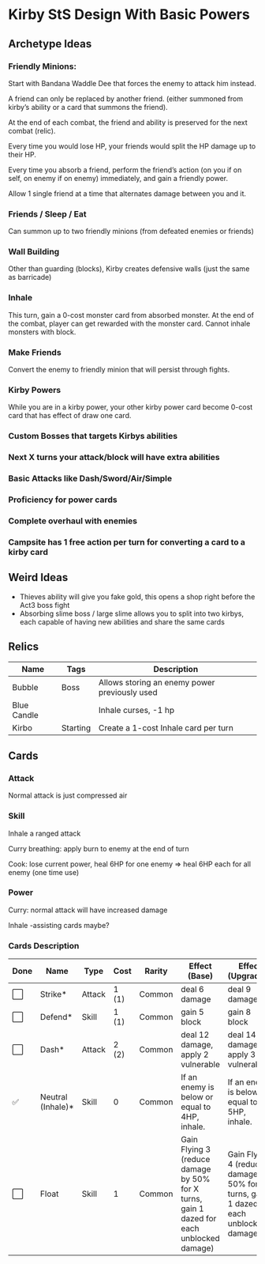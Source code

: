 # Kirby StS Design With Basic Powers

## Archetype Ideas

### Friendly Minions:

Start with Bandana Waddle Dee that forces the enemy to attack him instead. 

A friend can only be replaced by another friend. (either summoned from kirby’s ability or a card that summons the friend).

At the end of each combat, the friend and ability is preserved for the next combat (relic).

Every time you would lose HP, your friends would split the HP damage up to their HP.

Every time you absorb a friend, perform the friend’s action (on you if on self, on enemy if on enemy) immediately, and gain a friendly power.

Allow 1 single friend at a time that alternates damage between you and it.

### Friends / Sleep / Eat

Can summon up to two friendly minions (from defeated enemies or friends) 

### Wall Building

Other than guarding (blocks), Kirby creates defensive walls (just the same as barricade)

### Inhale

This turn, gain a 0-cost monster card from absorbed monster. At the end of the combat, player can get rewarded with the monster card. Cannot inhale monsters with block.

### Make Friends

Convert the enemy to friendly minion that will persist through fights.

### Kirby Powers

While you are in a kirby power, your other kirby power card become 0-cost card that has effect of draw one card.

### Custom Bosses that targets Kirbys abilities

### Next X turns your attack/block will have extra abilities

### Basic Attacks like Dash/Sword/Air/Simple

### Proficiency for power cards

### Complete overhaul with enemies

### Campsite has 1 free action per turn for converting a card to a kirby card

## Weird Ideas

- Thieves ability will give you fake gold, this opens a shop right before the Act3 boss fight
- Absorbing slime boss / large slime allows you to split into two kirbys, each capable of having new abilities and share the same cards

## Relics

| Name            | Tags     | Description                                                      |
| --------------- | -------- | ---------------------------------------------------------------- |
| Bubble          | Boss     | Allows storing an enemy power previously used                    |
| Blue Candle     |          | Inhale curses, -1 hp                                             |
| Kirbo           | Starting | Create a 1-cost Inhale card per turn                             |

## Cards

### Attack

Normal attack is just compressed air

### Skill

Inhale a ranged attack

Curry breathing: apply burn to enemy at the end of turn

Cook: lose current power, heal 6HP for one enemy ⇒ heal 6HP each for all enemy (one time use)

### Power

Curry: normal attack will have increased damage

Inhale -assisting cards maybe?

### Cards Description
| Done | Name              | Type   | Cost  | Rarity | Effect (Base)                                                                            | Effect (Upgraded)                                                                        | Image               |
| ---- | ----------------- | ------ | ----- | ------ | ---------------------------------------------------------------------------------------- | ---------------------------------------------------------------------------------------- | ------------------- |
| :white_large_square: | Strike*           | Attack | 1 (1) | Common | deal 6 damage                                                                            | deal 9 damage                                                                            | Puff of air         |
| :white_large_square:   | Defend*           | Skill  | 1 (1) | Common | gain 5 block                                                                             | gain 8 block                                                                             | Guard               |
| :white_large_square:   | Dash*             | Attack | 2 (2) | Common | deal 12 damage, apply 2 vulnerable                                                       | deal 14 damage, apply 3 vulnerable                                                       | Slide attack        |
| :white_check_mark: | Neutral (Inhale)* | Skill  | 0     | Common | If an enemy is below or equal to 4HP, inhale.                                            | If an enemy is below or equal to 5HP, inhale.                                            |                     |
| :white_large_square:   | Float             | Skill  | 1     | Common | Gain Flying 3 (reduce damage by 50% for X turns, gain 1 dazed for each unblocked damage) | Gain Flying 4 (reduce damage by 50% for X turns, gain 1 dazed for each unblocked damage) | Floating Cute Kirby |

